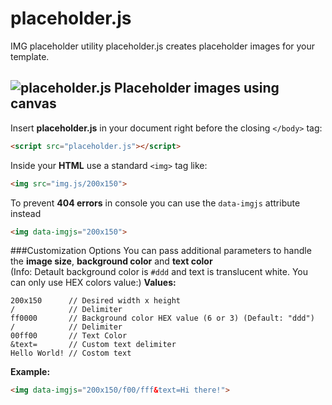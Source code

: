 # placeholder.js
IMG placeholder utility
placeholder.js creates placeholder images for your template.

![placeholder.js Placeholder images using canvas](http://i.imgur.com/fYCYFxf.png)
---

Insert **placeholder.js** in your document right before the closing `</body>` tag:

```html
<script src="placeholder.js"></script>
```

Inside your **HTML** use a standard `<img>` tag like:
```html
<img src="img.js/200x150">
````

To prevent **404 errors** in console you can use the `data-imgjs` attribute instead
```html
<img data-imgjs="200x150">
````
###Customization Options
You can pass additional parameters to handle the **image size**, **background color** and **text color**  
(Info: Detault background color is `#ddd` and text is translucent white. You can only use HEX colors value:)
**Values:**  
```
200x150      // Desired width x height
/            // Delimiter
ff0000       // Background color HEX value (6 or 3) (Default: "ddd")
/            // Delimiter
00ff00       // Text Color
&text=       // Custom text delimiter
Hello World! // Costom text
```
**Example:**  

```html
<img data-imgjs="200x150/f00/fff&text=Hi there!">
````
